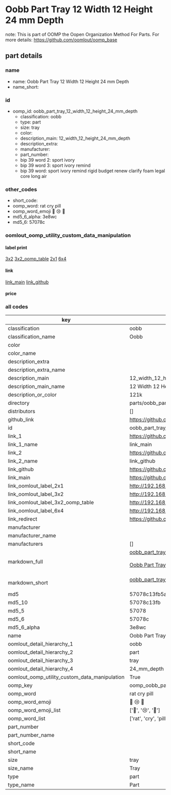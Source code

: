 # Oobb Part Tray 12 Width 12 Height 24 mm Depth  

note: This is part of OOMP the Oopen Organization Method For Parts. For more details: https://github.com/oomlout/oomp_base

##  part details
  







### name
* name: Oobb Part Tray 12 Width 12 Height 24 mm Depth
* name_short: 
### id
* oomp_id: oobb_part_tray_12_width_12_height_24_mm_depth
  * classification: oobb
  * type: part
  * size: tray
  * color: 
  * description_main: 12_width_12_height_24_mm_depth
  * description_extra: 
  * manufacturer: 
  * part_number: 
  * bip 39 word 2: sport ivory
  * bip 39 word 3: sport ivory remind
  * bip 39 word: sport ivory remind rigid budget renew clarify foam legal core long air

### other_codes
* short_code: 
* oomp_word: rat cry pill
* oomp_word_emoji :rat: :cry: :pill:
* md5_6_alpha: 3e8wc
* md5_6: 57078c






### oomlout_oomp_utility_custom_data_manipulation
#### label print
[3x2](http://192.168.1.245:1112/?label=oomp%203e8wc)
[3x2_oomp_table](http://192.168.1.108:1112/?label=oomp%203e8wc)
[2x1](http://192.168.1.242:1112/?label=oomp%203e8wc)
[6x4](http://192.168.1.55:1112/?label=oomp%203e8wc)    

#### link

[link_main](https://github.com/oomlout/oomlout_oomp_version_1_messy/tree/main/parts/oobb_part_tray_12_width_12_height_24_mm_depth) [link_github](https://github.com/oomlout/oomlout_oomp_version_1_messy/tree/main/parts/oobb_part_tray_12_width_12_height_24_mm_depth)                             

#### price







### all codes 
| key | value |  
| --- | --- |  
| classification | oobb |  
| classification_name | Oobb |  
| color |  |  
| color_name |  |  
| description_extra |  |  
| description_extra_name |  |  
| description_main | 12_width_12_height_24_mm_depth |  
| description_main_name | 12 Width 12 Height 24 mm Depth |  
| description_or_color | 121k |  
| directory | parts/oobb_part_tray_12_width_12_height_24_mm_depth |  
| distributors | [] |  
| github_link | https://github.com/oomlout/oomlout_oomp_part_src/tree/main/parts/oobb_part_tray_12_width_12_height_24_mm_depth |  
| id | oobb_part_tray_12_width_12_height_24_mm_depth |  
| link_1 | https://github.com/oomlout/oomlout_oomp_version_1_messy/tree/main/parts/oobb_part_tray_12_width_12_height_24_mm_depth |  
| link_1_name | link_main |  
| link_2 | https://github.com/oomlout/oomlout_oomp_version_1_messy/tree/main/parts/oobb_part_tray_12_width_12_height_24_mm_depth |  
| link_2_name | link_github |  
| link_github | https://github.com/oomlout/oomlout_oomp_version_1_messy/tree/main/parts/oobb_part_tray_12_width_12_height_24_mm_depth |  
| link_main | https://github.com/oomlout/oomlout_oomp_version_1_messy/tree/main/parts/oobb_part_tray_12_width_12_height_24_mm_depth |  
| link_oomlout_label_2x1 | http://192.168.1.242:1112/?label=oomp%203e8wc |  
| link_oomlout_label_3x2 | http://192.168.1.245:1112/?label=oomp%203e8wc |  
| link_oomlout_label_3x2_oomp_table | http://192.168.1.108:1112/?label=oomp%203e8wc |  
| link_oomlout_label_6x4 | http://192.168.1.55:1112/?label=oomp%203e8wc |  
| link_redirect | https://github.com/oomlout/oomlout_oomp_version_1_messy/tree/main/parts/oobb_part_tray_12_width_12_height_24_mm_depth |  
| manufacturer |  |  
| manufacturer_name |  |  
| manufacturers | [] |  
| markdown_full | [oobb_part_tray_12_width_12_height_24_mm_depth](none)<br>[](none)<br>[Oobb Part Tray 12 Width 12 Height 24 Mm Depth](none)<br><br> |  
| markdown_short | [oobb_part_tray_12_width_12_height_24_mm_depth](none)<br><br> |  
| md5 | 57078c13fb5a053ed88ecb9f6b9dbe95 |  
| md5_10 | 57078c13fb |  
| md5_5 | 57078 |  
| md5_6 | 57078c |  
| md5_6_alpha | 3e8wc |  
| name | Oobb Part Tray 12 Width 12 Height 24 mm Depth |  
| oomlout_detail_hierarchy_1 | oobb |  
| oomlout_detail_hierarchy_2 | part |  
| oomlout_detail_hierarchy_3 | tray |  
| oomlout_detail_hierarchy_4 | 24_mm_depth |  
| oomlout_oomp_utility_custom_data_manipulation | True |  
| oomp_key | oomp_oobb_part_tray_12_width_12_height_24_mm_depth |  
| oomp_word | rat cry pill |  
| oomp_word_emoji | :rat: :cry: :pill: |  
| oomp_word_emoji_list | [':rat:', ':cry:', ':pill:'] |  
| oomp_word_list | ['rat', 'cry', 'pill'] |  
| part_number |  |  
| part_number_name |  |  
| short_code |  |  
| short_name |  |  
| size | tray |  
| size_name | Tray |  
| type | part |  
| type_name | Part |  
